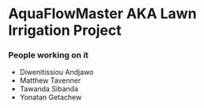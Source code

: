 # AquaFlowMaster AKA Lawn Irrigation  Project


### People working on it
- Diwenitissiou Andjawo
- Matthew Tavenner
- Tawanda Sibanda
- Yonatan Getachew
